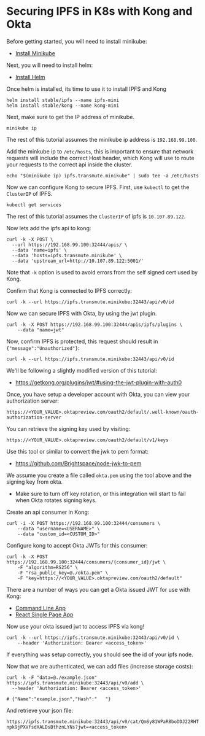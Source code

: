 # Securing IPFS in K8s with Kong and Okta

Before getting started, you will need to install minikube:

- [Install Minikube](https://kubernetes.io/docs/getting-started-guides/minikube/)

Next, you will need to install helm:

- [Install Helm](https://github.com/kubernetes/helm/blob/master/docs/install.md)

Once helm is installed, its time to use it to install IPFS and Kong

```
helm install stable/ipfs --name ipfs-mini
helm install stable/kong --name kong-mini
```

Next, make sure to get the IP address of minikube.

```
minikube ip
```

The rest of this tutorial assumes the minikube ip address is `192.168.99.100`.

Add the minkube ip to `/etc/hosts`, this is important to ensure that network requests will include the correct Host header, which Kong will use to route your requests to the correct api inside the cluster.

```
echo "$(minikube ip) ipfs.transmute.minikube" | sudo tee -a /etc/hosts
```

Now we can configure Kong to secure IPFS. First, use `kubectl` to get the `ClusterIP` of IPFS.

```
kubectl get services
```

The rest of this tutorial assumes the `ClusterIP` of ipfs is `10.107.89.122`.

Now lets add the ipfs api to kong:

```
curl -k -X POST \
  --url https://192.168.99.100:32444/apis/ \
  --data 'name=ipfs' \
  --data 'hosts=ipfs.transmute.minikube' \
  --data 'upstream_url=http://10.107.89.122:5001/'
```

Note that `-k` option  is used to avoid errors from the self signed cert used by Kong.

Confirm that Kong is connected to IPFS correctly:

```
curl -k --url https://ipfs.transmute.minikube:32443/api/v0/id
```

Now we can secure IPFS with Okta, by using the jwt plugin.

```
curl -k -X POST https://192.168.99.100:32444/apis/ipfs/plugins \
    --data "name=jwt"
```

Now, confirm IPFS is protected, this request should result in `{"message":"Unauthorized"}`:

```
curl -k --url https://ipfs.transmute.minikube:32443/api/v0/id
```

We'll be following a slightly modified version of this tutorial:

- https://getkong.org/plugins/jwt/#using-the-jwt-plugin-with-auth0

Once, you have setup a developer account with Okta, you can view your authorization server:

`https://<YOUR_VALUE>.oktapreview.com/oauth2/default/.well-known/oauth-authorization-server`

You can retrieve the signing key used by visiting:

`https://<YOUR_VALUE>.oktapreview.com/oauth2/default/v1/keys`

Use this tool or similar to convert the jwk to pem format:

- https://github.com/Brightspace/node-jwk-to-pem

We assume you create a file called `okta.pem` using the tool above and the signing key from okta.

* Make sure to turn off key rotation, or this integration will start to fail when Okta rotates signing keys.

Create an api consumer in Kong:

```
curl -i -X POST https://192.168.99.100:32444/consumers \
    --data "username=<USERNAME>" \
    --data "custom_id=<CUSTOM_ID>"
```

Configure kong to accept Okta JWTs for this consumer:

```
curl -k -X POST https://192.168.99.100:32444/consumers/{consumer_id}/jwt \
    -F "algorithm=RS256" \
    -F "rsa_public_key=@./okta.pem" \
    -F "key=https://<YOUR_VALUE>.oktapreview.com/oauth2/default"
```

There are a number of ways you can get a Okta issued JWT for use with Kong:

- [Command Line App](https://developer.okta.com/authentication-guide/implementing-authentication/auth-code-pkce)
- [React Single Page App](https://developer.okta.com/blog/2017/03/30/react-okta-sign-in-widget)

Now use your okta issued jwt to access IPFS via kong!

```
curl -k --url https://ipfs.transmute.minikube:32443/api/v0/id \
    --header 'Authorization: Bearer <access_token>'
```

If everything was setup correctly, you should see the id of your ipfs node.

Now that we are authenticated, we can add files (increase storage costs):

```
curl -k -F "data=@./example.json" https://ipfs.transmute.minikube:32443/api/v0/add \
  --header 'Authorization: Bearer <access_token>'

# {"Name":"example.json","Hash":"   "}
```

And retrieve your json file:

`https://ipfs.transmute.minikube:32443/api/v0/cat/QmSy81WPaR8boDDJ22RHTnpk9jPXVfsdXALDsBthznLYNs?jwt=<access_token>`